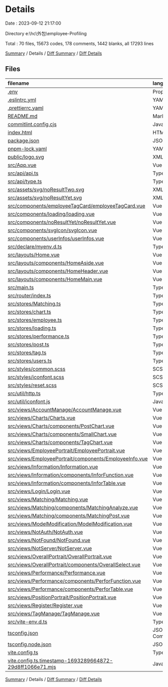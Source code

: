 # Details

Date : 2023-09-12 21:17:00

Directory e:\\hc\\外包\\employee-Profiling

Total : 70 files, 15673 codes, 178 comments, 1442 blanks, all 17293 lines

[Summary](results.md) / Details / [Diff Summary](diff.md) / [Diff Details](diff-details.md)

## Files

| filename                                                                                                              | language           |  code | comment | blank | total |
| :-------------------------------------------------------------------------------------------------------------------- | :----------------- | ----: | ------: | ----: | ----: |
| [.env](/.env)                                                                                                         | Properties         |     6 |       0 |     0 |     6 |
| [.eslintrc.yml](/.eslintrc.yml)                                                                                       | YAML               |    30 |       0 |     1 |    31 |
| [.prettierrc.yaml](/.prettierrc.yaml)                                                                                 | YAML               |    17 |       0 |     1 |    18 |
| [README.md](/README.md)                                                                                               | Markdown           |    13 |       0 |     8 |    21 |
| [commitlint.config.cjs](/commitlint.config.cjs)                                                                       | JavaScript         |     6 |       4 |     1 |    11 |
| [index.html](/index.html)                                                                                             | HTML               |    13 |       0 |     1 |    14 |
| [package.json](/package.json)                                                                                         | JSON               |    82 |       0 |     1 |    83 |
| [pnpm-lock.yaml](/pnpm-lock.yaml)                                                                                     | YAML               | 5,653 |       0 |   875 | 6,528 |
| [public/logo.svg](/public/logo.svg)                                                                                   | XML                | 2,214 |       0 |     1 | 2,215 |
| [src/App.vue](/src/App.vue)                                                                                           | Vue                |    23 |       0 |     4 |    27 |
| [src/api/api.ts](/src/api/api.ts)                                                                                     | TypeScript         |   157 |      66 |     8 |   231 |
| [src/api/type.ts](/src/api/type.ts)                                                                                   | TypeScript         |   115 |       0 |     9 |   124 |
| [src/assets/svg/noResultTwo.svg](/src/assets/svg/noResultTwo.svg)                                                     | XML                |     1 |       0 |     0 |     1 |
| [src/assets/svg/noResultYet.svg](/src/assets/svg/noResultYet.svg)                                                     | XML                |     1 |       0 |     0 |     1 |
| [src/components/employeeTagCard/employeeTagCard.vue](/src/components/employeeTagCard/employeeTagCard.vue)             | Vue                |    38 |       0 |     3 |    41 |
| [src/components/loading/loading.vue](/src/components/loading/loading.vue)                                             | Vue                |    69 |       0 |     4 |    73 |
| [src/components/noResultYet/noResultYet.vue](/src/components/noResultYet/noResultYet.vue)                             | Vue                |    32 |       0 |     3 |    35 |
| [src/components/svgIcon/svgIcon.vue](/src/components/svgIcon/svgIcon.vue)                                             | Vue                |    35 |       0 |     3 |    38 |
| [src/components/userInfos/userInfos.vue](/src/components/userInfos/userInfos.vue)                                     | Vue                |   163 |      29 |    13 |   205 |
| [src/declare/myenv.d.ts](/src/declare/myenv.d.ts)                                                                     | TypeScript         |     9 |       0 |     2 |    11 |
| [src/layouts/Home.vue](/src/layouts/Home.vue)                                                                         | Vue                |    39 |       1 |     3 |    43 |
| [src/layouts/components/HomeAside.vue](/src/layouts/components/HomeAside.vue)                                         | Vue                |   126 |       5 |    12 |   143 |
| [src/layouts/components/HomeHeader.vue](/src/layouts/components/HomeHeader.vue)                                       | Vue                |    83 |       0 |     5 |    88 |
| [src/layouts/components/HomeMain.vue](/src/layouts/components/HomeMain.vue)                                           | Vue                |     7 |       0 |     3 |    10 |
| [src/main.ts](/src/main.ts)                                                                                           | TypeScript         |    25 |       0 |     8 |    33 |
| [src/router/index.ts](/src/router/index.ts)                                                                           | TypeScript         |   379 |      12 |    13 |   404 |
| [src/stores/Matching.ts](/src/stores/Matching.ts)                                                                     | TypeScript         |    65 |       4 |    10 |    79 |
| [src/stores/chart.ts](/src/stores/chart.ts)                                                                           | TypeScript         |    54 |       2 |     7 |    63 |
| [src/stores/employee.ts](/src/stores/employee.ts)                                                                     | TypeScript         |   471 |       4 |    25 |   500 |
| [src/stores/loading.ts](/src/stores/loading.ts)                                                                       | TypeScript         |     9 |       1 |     5 |    15 |
| [src/stores/performance.ts](/src/stores/performance.ts)                                                               | TypeScript         |    40 |       0 |     7 |    47 |
| [src/stores/post.ts](/src/stores/post.ts)                                                                             | TypeScript         |    50 |       0 |     7 |    57 |
| [src/stores/tag.ts](/src/stores/tag.ts)                                                                               | TypeScript         |    17 |       0 |     5 |    22 |
| [src/stores/users.ts](/src/stores/users.ts)                                                                           | TypeScript         |    47 |       0 |     9 |    56 |
| [src/styles/common.scss](/src/styles/common.scss)                                                                     | SCSS               |    30 |       1 |     5 |    36 |
| [src/styles/iconfont.scss](/src/styles/iconfont.scss)                                                                 | SCSS               |    47 |       0 |    14 |    61 |
| [src/styles/reset.scss](/src/styles/reset.scss)                                                                       | SCSS               |   201 |      11 |    38 |   250 |
| [src/util/http.ts](/src/util/http.ts)                                                                                 | TypeScript         |    88 |       2 |     8 |    98 |
| [src/util/iconfont.js](/src/util/iconfont.js)                                                                         | JavaScript         |     1 |       0 |     0 |     1 |
| [src/views/AccountManage/AccountManage.vue](/src/views/AccountManage/AccountManage.vue)                               | Vue                |   193 |       0 |    20 |   213 |
| [src/views/Charts/Charts.vue](/src/views/Charts/Charts.vue)                                                           | Vue                |    56 |       1 |     3 |    60 |
| [src/views/Charts/components/PostChart.vue](/src/views/Charts/components/PostChart.vue)                               | Vue                |   156 |       0 |    12 |   168 |
| [src/views/Charts/components/SmallChart.vue](/src/views/Charts/components/SmallChart.vue)                             | Vue                |    79 |       0 |     5 |    84 |
| [src/views/Charts/components/TagChart.vue](/src/views/Charts/components/TagChart.vue)                                 | Vue                |   129 |       0 |    13 |   142 |
| [src/views/EmployeePortrait/EmployeePortrait.vue](/src/views/EmployeePortrait/EmployeePortrait.vue)                   | Vue                |   188 |       0 |    13 |   201 |
| [src/views/EmployeePortrait/components/EmployeeInfo.vue](/src/views/EmployeePortrait/components/EmployeeInfo.vue)     | Vue                |   374 |       0 |    12 |   386 |
| [src/views/Information/Information.vue](/src/views/Information/Information.vue)                                       | Vue                |    33 |       1 |     3 |    37 |
| [src/views/Information/components/InforFunction.vue](/src/views/Information/components/InforFunction.vue)             | Vue                | 1,333 |       1 |    39 | 1,373 |
| [src/views/Information/components/InforTable.vue](/src/views/Information/components/InforTable.vue)                   | Vue                |    64 |       0 |     8 |    72 |
| [src/views/Login/Login.vue](/src/views/Login/Login.vue)                                                               | Vue                |   211 |       1 |    24 |   236 |
| [src/views/Matching/Matching.vue](/src/views/Matching/Matching.vue)                                                   | Vue                |    78 |       1 |     6 |    85 |
| [src/views/Matching/components/MatchingAnalyze.vue](/src/views/Matching/components/MatchingAnalyze.vue)               | Vue                |   404 |       0 |    24 |   428 |
| [src/views/Matching/components/MatchingPost.vue](/src/views/Matching/components/MatchingPost.vue)                     | Vue                |   217 |       0 |    18 |   235 |
| [src/views/ModelModification/ModelModification.vue](/src/views/ModelModification/ModelModification.vue)               | Vue                |    43 |       0 |     2 |    45 |
| [src/views/NotAuth/NotAuth.vue](/src/views/NotAuth/NotAuth.vue)                                                       | Vue                |    11 |       0 |     3 |    14 |
| [src/views/NotFound/NotFound.vue](/src/views/NotFound/NotFound.vue)                                                   | Vue                |    11 |       0 |     3 |    14 |
| [src/views/NotServer/NotServer.vue](/src/views/NotServer/NotServer.vue)                                               | Vue                |    11 |       0 |     3 |    14 |
| [src/views/OverallPortrait/OverallPortrait.vue](/src/views/OverallPortrait/OverallPortrait.vue)                       | Vue                |   118 |       0 |     6 |   124 |
| [src/views/OverallPortrait/components/OverallSelect.vue](/src/views/OverallPortrait/components/OverallSelect.vue)     | Vue                |   168 |       0 |    11 |   179 |
| [src/views/Performance/Performance.vue](/src/views/Performance/Performance.vue)                                       | Vue                |    33 |       1 |     3 |    37 |
| [src/views/Performance/components/PerforFunction.vue](/src/views/Performance/components/PerforFunction.vue)           | Vue                |   538 |       0 |    28 |   566 |
| [src/views/Performance/components/PerforTable.vue](/src/views/Performance/components/PerforTable.vue)                 | Vue                |    84 |       0 |     8 |    92 |
| [src/views/PositionPortrait/PositionPortrait.vue](/src/views/PositionPortrait/PositionPortrait.vue)                   | Vue                |   157 |       0 |     8 |   165 |
| [src/views/Register/Register.vue](/src/views/Register/Register.vue)                                                   | Vue                |   175 |       1 |    15 |   191 |
| [src/views/TagManage/TagManage.vue](/src/views/TagManage/TagManage.vue)                                               | Vue                |   208 |       0 |    15 |   223 |
| [src/vite-env.d.ts](/src/vite-env.d.ts)                                                                               | TypeScript         |     9 |       1 |     3 |    13 |
| [tsconfig.json](/tsconfig.json)                                                                                       | JSON with Comments |    25 |       7 |     4 |    36 |
| [tsconfig.node.json](/tsconfig.node.json)                                                                             | JSON               |    10 |       0 |     1 |    11 |
| [vite.config.ts](/vite.config.ts)                                                                                     | TypeScript         |    48 |       8 |     4 |    60 |
| [vite.config.ts.timestamp-1693289664872-29d8ff1066e71.mjs](/vite.config.ts.timestamp-1693289664872-29d8ff1066e71.mjs) | JavaScript         |    53 |      13 |     3 |    69 |

[Summary](results.md) / Details / [Diff Summary](diff.md) / [Diff Details](diff-details.md)
